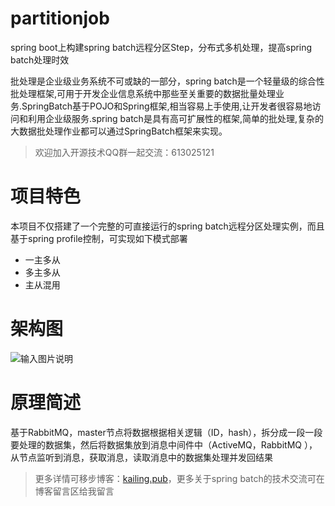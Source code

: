 # partitionjob
spring boot上构建spring batch远程分区Step，分布式多机处理，提高spring batch处理时效

批处理是企业级业务系统不可或缺的一部分，spring batch是一个轻量级的综合性批处理框架,可用于开发企业信息系统中那些至关重要的数据批量处理业务.SpringBatch基于POJO和Spring框架,相当容易上手使用,让开发者很容易地访问和利用企业级服务.spring batch是具有高可扩展性的框架,简单的批处理,复杂的大数据批处理作业都可以通过SpringBatch框架来实现。

> 欢迎加入开源技术QQ群一起交流：613025121

# 项目特色
本项目不仅搭建了一个完整的可直接运行的spring batch远程分区处理实例，而且基于spring profile控制，可实现如下模式部署

- 一主多从
- 多主多从
- 主从混用

# 架构图
![输入图片说明](https://gitee.com/uploads/images/2018/0314/171005_410a8620_492218.png "屏幕截图.png")

# 原理简述

基于RabbitMQ，master节点将数据根据相关逻辑（ID，hash），拆分成一段一段要处理的数据集，然后将数据集放到消息中间件中（ActiveMQ，RabbitMQ ），从节点监听到消息，获取消息，读取消息中的数据集处理并发回结果

> 更多详情可移步博客：[kailing.pub](http://www.kailing.pub/article/index/arcid/196.html)，更多关于spring batch的技术交流可在博客留言区给我留言

